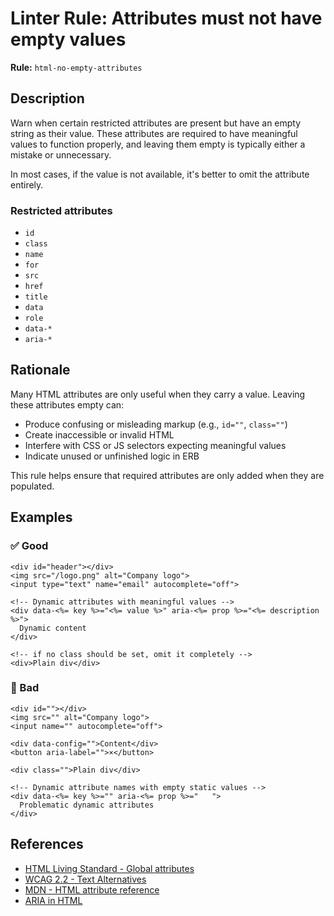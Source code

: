 # Linter Rule: Attributes must not have empty values

**Rule:** `html-no-empty-attributes`

## Description

Warn when certain restricted attributes are present but have an empty string as their value. These attributes are required to have meaningful values to function properly, and leaving them empty is typically either a mistake or unnecessary.

In most cases, if the value is not available, it's better to omit the attribute entirely.

### Restricted attributes

- `id`
- `class`
- `name`
- `for`
- `src`
- `href`
- `title`
- `data`
- `role`
- `data-*`
- `aria-*`

## Rationale

Many HTML attributes are only useful when they carry a value. Leaving these attributes empty can:

- Produce confusing or misleading markup (e.g., `id=""`, `class=""`)
- Create inaccessible or invalid HTML
- Interfere with CSS or JS selectors expecting meaningful values
- Indicate unused or unfinished logic in ERB

This rule helps ensure that required attributes are only added when they are populated.

## Examples

### ✅ Good

```erb
<div id="header"></div>
<img src="/logo.png" alt="Company logo">
<input type="text" name="email" autocomplete="off">

<!-- Dynamic attributes with meaningful values -->
<div data-<%= key %>="<%= value %>" aria-<%= prop %>="<%= description %>">
  Dynamic content
</div>

<!-- if no class should be set, omit it completely -->
<div>Plain div</div>
```

### 🚫 Bad

```erb
<div id=""></div>
<img src="" alt="Company logo">
<input name="" autocomplete="off">

<div data-config="">Content</div>
<button aria-label="">×</button>

<div class="">Plain div</div>

<!-- Dynamic attribute names with empty static values -->
<div data-<%= key %>="" aria-<%= prop %>="   ">
  Problematic dynamic attributes
</div>
```

## References

- [HTML Living Standard - Global attributes](https://html.spec.whatwg.org/multipage/dom.html#global-attributes)
- [WCAG 2.2 - Text Alternatives](https://www.w3.org/WAI/WCAG22/Understanding/text-alternatives.html)
- [MDN - HTML attribute reference](https://developer.mozilla.org/en-US/docs/Web/HTML/Attributes)
- [ARIA in HTML](https://www.w3.org/TR/html-aria/)
